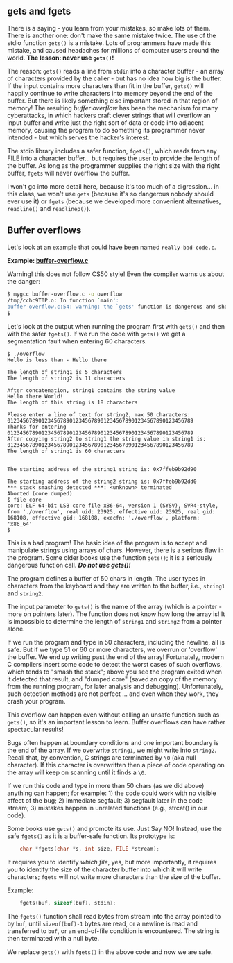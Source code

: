 

## <a id="gets-fgets">gets and fgets</a>

There is a saying - you learn from your mistakes, so make lots of them.
There is another one: don't make the same mistake twice.
The use of the stdio function `gets()` is a mistake.
Lots of programmers have made this mistake, and caused headaches for millions of computer users around the world.
**The lesson: never use `gets()`!**

The reason: `gets()` reads a line from `stdin` into a character buffer - an array of characters provided by the caller - but has no idea how big is the buffer.
If the input contains more characters than fit in the buffer, `gets()` will happily continue to write characters into memory beyond the end of the buffer.
But there is likely something else important stored in that region of memory!
The resulting *buffer overflow* has been the mechanism for many cyberattacks, in which hackers craft clever strings that will overflow an input buffer and write just the right sort of data or code into adjacent memory, causing the program to do something its programmer never intended - but which serves the hacker's interest.

The stdio library includes a safer function, `fgets()`, which reads from any FILE into a character buffer... but requires the user to provide the length of the buffer.  As long as the programmer supplies the right size with the right buffer, `fgets` will never overflow the buffer.

I won't go into more detail here, because it's too much of a digression... in this class, we won't use `gets` (because it's so dangerous nobody should ever use it) or `fgets` (because we developed more convenient alternatives, `readline()` and `readlinep()`).

## Buffer overflows

Let's look at an example that could have been named `really-bad-code.c`.

**Example: [buffer-overflow.c](https://github.com/CS50DartmouthFA2025/examples/blob/main/buffer-overflow.c)**

Warning! this does not follow CS50 style!
Even the compiler warns us about the danger:

```bash
$ mygcc buffer-overflow.c -o overflow
/tmp/cchc9T0P.o: In function `main':
buffer-overflow.c:54: warning: the `gets' function is dangerous and should not be used.
$ 
```

Let's look at the output when running the program first with `gets()` and then with the safer `fgets()`.
If we run the code with `gets()` we get a segmentation fault when entering 60 characters.

```
$ ./overflow 
Hello is less than - Hello there

The length of string1 is 5 characters
The length of string2 is 11 characters

After concatenation, string1 contains the string value
Hello there World!
The length of this string is 18 characters

Please enter a line of text for string2, max 50 characters: 012345678901234567890123456789012345678901234567890123456789
Thanks for entering 012345678901234567890123456789012345678901234567890123456789
After copying string2 to string1 the string value in string1 is:
012345678901234567890123456789012345678901234567890123456789
The length of string1 is 60 characters


The starting address of the string1 string is: 0x7ffeb9b92d90

The starting address of the string2 string is: 0x7ffeb9b92dd0
*** stack smashing detected ***: <unknown> terminated
Aborted (core dumped)
$ file core
core: ELF 64-bit LSB core file x86-64, version 1 (SYSV), SVR4-style, from './overflow', real uid: 23925, effective uid: 23925, real gid: 168108, effective gid: 168108, execfn: './overflow', platform: 'x86_64'
$
```

This is a bad program!
The basic idea of the program is to accept and manipulate strings using arrays of chars.
However, there is a serious flaw in the program.
Some older books use the function `gets()`; it is a seriously dangerous function call.
***Do not use gets()!***

The program defines a buffer of 50 chars in length.
The user types in characters from the keyboard and they are written to the buffer, i.e., `string1` and `string2`.

The input parameter to `gets()` is the name of the array (which is a pointer - more on pointers later).
The function does not know how long the array is!
It is impossible to determine the length of `string1` and `string2` from a pointer alone.

If we run the program and type in 50 characters, including the newline, all is safe.
But if we type 51 or 60 or more characters, we overrun or 'overflow' the buffer.
We end up writing past the end of the array!
Fortunately, modern C compilers insert some code to detect the worst cases of such overflows, which tends to "smash the stack"; above you see the program exited when it detected that result, and "dumped core" (saved an copy of the memory from the running program, for later analysis and debugging).
Unfortunately, such detection methods are not perfect ... and even when they work, they crash your program.

This overflow can happen even without calling an unsafe function such as `gets()`, so it's an important lesson to learn.
Buffer overflows can have rather spectacular results!

Bugs often happen at boundary conditions and one important boundary is the end of the array.
If we overwrite `string1`, we might write into `string2`.
Recall that, by convention, C strings are terminated by `\0` (aka null character).
If this character is overwritten then a piece of code operating on the array will keep on scanning until it finds a `\0`.

If we run this code and type in more than 50 chars (as we did above) anything can happen; for example: 1) the code could work with no visible affect of the bug; 2) immediate segfault; 3) segfault later in the code stream; 3) mistakes happen in unrelated functions (e.g., strcat() in our code).

Some books use `gets()` and promote its use.
Just Say NO!
Instead, use the safe `fgets()` as it is a buffer-safe function.
Its prototype is:

```c
    char *fgets(char *s, int size, FILE *stream);
```

It requires you to identify *which file*, yes, but more importantly, it requires you to identify the size of the character buffer into which it will write characters; `fgets` will not write more characters than the size of the buffer.

Example:

```c
    fgets(buf, sizeof(buf), stdin);
```

The `fgets()` function shall read bytes from stream into the array pointed to by `buf`, until `sizeof(buf)-1` bytes are read, or a newline is read and transferred to `buf`, or an end-of-file condition is encountered.
The string is then terminated with a null byte.

We replace `gets()` with `fgets()` in the above code and now we are safe.

